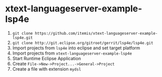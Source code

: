 # xtext-languageserver-example-lsp4e

1. `git clone https://github.com/itemis/xtext-languageserver-example-lsp4e.git`
1. `git clone http://git.eclipse.org/gitroot/gerrit/lsp4e/lsp4e.git`
1. Import projects from `lsp4e` into eclipse and set target platform
1. Import projects from `xtext-languageserver-example-lsp4e`
1. Start Runtime Eclipse Application
1. Create `File->New->Project...->General->Project`
1. Create a file with extension `mydsl`